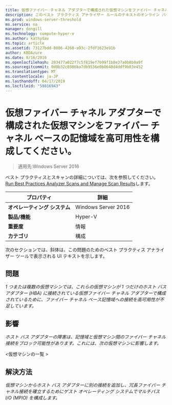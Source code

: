 ```yaml
---
title: 仮想ファイバー チャネル アダプターで構成された仮想マシンをファイバー チャネル ベースの記憶域を高可用性を構成してください。
description: このベスト プラクティス アナライザー ルールのテキストのオンライン バージョン。
ms.prod: windows-server-threshold
ms.service: na
manager: dongill
ms.technology: compute-hyper-v
ms.author: kathydav
ms.topic: article
ms.assetid: 73127bdd-8086-4268-a93c-2fdf1623e91b
author: KBDAzure
ms.date: 8/16/2016
ms.openlocfilehash: 203477a022f7c5f819ef7b99f1b8e37a0b8b0a9f
ms.sourcegitcommit: 0d0b32c8986ba7db9536e0b8648d4ddf9b03e452
ms.translationtype: MT
ms.contentlocale: ja-JP
ms.lasthandoff: 04/17/2019
ms.locfileid: "59816943"
---
```

# <a name="virtual-machines-configured-with-a-virtual-fibre-channel-adapter-should-be-configured-for-high-availability-to-the-fibre-channel-based-storage"></a>仮想ファイバー チャネル アダプターで構成された仮想マシンをファイバー チャネル ベースの記憶域を高可用性を構成してください。

>適用先:Windows Server 2016

ベスト プラクティスとスキャンの詳細については、次を参照してください。 [Run Best Practices Analyzer Scans and Manage Scan Results](https://go.microsoft.com/fwlink/p/?LinkID=223177)します。  
  
|プロパティ|詳細|  
|-|-|  
|**オペレーティング システム**|Windows Server 2016|  
|**製品/機能**|Hyper-V|  
|**重要度**|情報|  
|**カテゴリ**|構成|  
  
次のセクションでは、斜体は、この問題のためのベスト プラクティス アナライザー ツールで表示される UI テキストを示します。
  
## <a name="issue"></a>**問題**  
*1 つまたは複数の仮想マシンでは、これらの仮想マシンが 1 つだけのホスト バス アダプター (HBA) に接続されている仮想ファイバー チャネル アダプターで構成されているために、ファイバー チャネル ベース記憶域への接続を高可用性が不足しています。*  
  
## <a name="impact"></a>**影響**  
*ホスト バス アダプターの障害は、記憶域と仮想マシン間のファイバー チャネル接続をブロック可能性があります。これには、次の仮想マシンに影響します。*  
  
\<仮想マシンの一覧 >  
  
## <a name="resolution"></a>**解決方法**  
*仮想マシンからホスト バス アダプターに別の接続を追加し、冗長ファイバー チャネル接続を確立するためにゲスト オペレーティング システムでマルチパス I/O (MPIO) を構成します。*  
  


